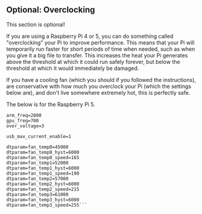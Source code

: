 ## __Optional: Overclocking__

This section is optional!

If you are using a Raspberry Pi 4 or 5, you can do something called "overclocking" your Pi to improve performance. This means that your Pi will temporarily run faster for short periods of time when needed, such as when you give it a big file to transfer. This increases the heat your Pi generates above the threshold at which it could run safely forever, but below the threshold at which it would immediately be damaged. 

If you have a cooling fan (which you should if you followed the instructions), are conservative with how much you overclock your Pi (which the settings below are), and don't live somewhere extremely hot, this is perfectly safe. 


The below is for the Raspberry Pi 5.
```
arm_freq=2800
gpu_freq=700
over_voltage=3

usb_max_current_enable=1

dtparam=fan_temp0=45000
dtparam=fan_temp0_hyst=6000
dtparam=fan_temp0_speed=165
dtparam=fan_temp1=52000
dtparam=fan_temp1_hyst=6000
dtparam=fan_temp1_speed=190
dtparam=fan_temp2=57000
dtparam=fan_temp2_hyst=6000
dtparam=fan_temp2_speed=215
dtparam=fan_temp3=61000
dtparam=fan_temp3_hyst=6000
dtparam=fan_temp3_speed=255```
